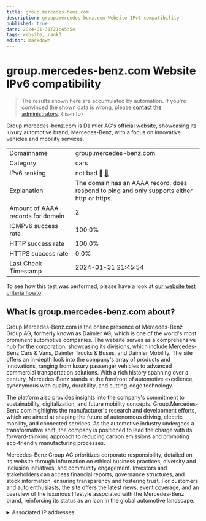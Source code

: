 ```yaml
---
title: group.mercedes-benz.com
description: group.mercedes-benz.com Website IPv6 compatibility
published: true
date: 2024-01-31T21:45:54
tags: website, rank3
editor: markdown
---
```


# group.mercedes-benz.com Website IPv6 compatibility

> The results shown here are accumulated by automation. If you're convinced the shown data is wrong, please [contact the administrators](/howto/chat). 
{.is-info}

Group.mercedes-benz.com is Daimler AG's official website, showcasing its luxury automotive brand, Mercedes-Benz, with a focus on innovative vehicles and mobility services.


|   |   |
| - | - |
| Domainname | group.mercedes-benz.com
| Category | cars |
| IPv6 ranking | not bad :3rd_place_medal: [🔗](/howto/ranking) |
| Explanation | The domain has an AAAA record, does respond to ping and only supports either http or https. |
| Amount of AAAA records for domain | 2 |
| ICMPv6 success rate | 100.0%|
| HTTP success rate | 100.0% |
| HTTPS success rate | 0.0% |
| Last Check Timestamp | 2024-01-31 21:45:54 |

To see how this test was performed, please have a look at [our website test criteria howto](/howto/testcriteria/website)!


## What is group.mercedes-benz.com about?
Group.Mercedes-Benz.com is the online presence of Mercedes-Benz Group AG, formerly known as Daimler AG, which is one of the world's most prominent automotive companies. The website serves as a comprehensive hub for the corporation, showcasing its divisions, which include Mercedes-Benz Cars & Vans, Daimler Trucks & Buses, and Daimler Mobility. The site offers an in-depth look into the company's array of products and innovations, ranging from luxury passenger vehicles to advanced commercial transportation solutions. With a rich history spanning over a century, Mercedes-Benz stands at the forefront of automotive excellence, synonymous with quality, durability, and cutting-edge technology.

The platform also provides insights into the company's commitment to sustainability, digitalization, and future mobility concepts. Group.Mercedes-Benz.com highlights the manufacturer's research and development efforts, which are aimed at shaping the future of autonomous driving, electric mobility, and connected services. As the automotive industry undergoes a transformative shift, the company is positioned to lead the charge with its forward-thinking approach to reducing carbon emissions and promoting eco-friendly manufacturing processes.

Mercedes-Benz Group AG prioritizes corporate responsibility, detailed on its website through information on ethical business practices, diversity and inclusion initiatives, and community engagement. Investors and stakeholders can access financial reports, governance structures, and stock information, ensuring transparency and fostering trust. For customers and auto enthusiasts, the site offers the latest news, event coverage, and an overview of the luxurious lifestyle associated with the Mercedes-Benz brand, reinforcing its status as an icon in the global automotive landscape.



<details>
<summary>Associated IP addresses</summary>

2a02:26f0:c6::211:16b1

2a02:26f0:c6::211:168b

</details>
